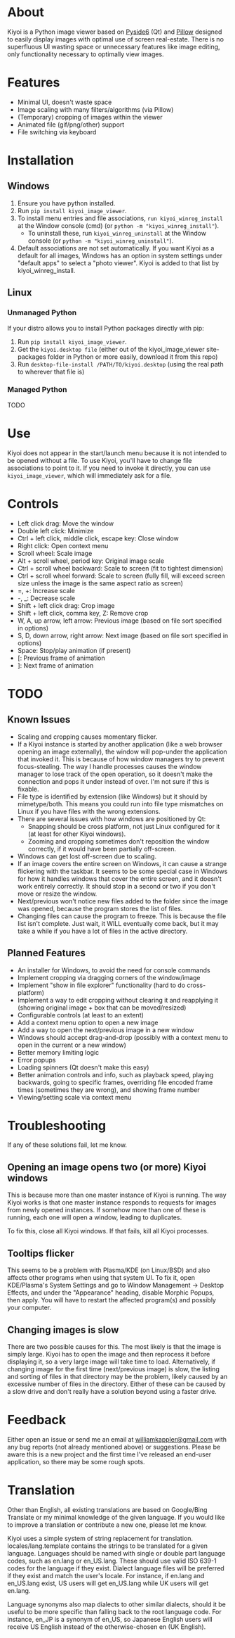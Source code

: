 # About

Kiyoi is a Python image viewer based on [Pyside6](https://wiki.qt.io/Qt_for_Python) (Qt) and [Pillow](https://python-pillow.org/) designed to easily display images with optimal use of screen real-estate. There is no superfluous UI wasting space or unnecessary features like image editing, only functionality necessary to optimally view images.

# Features

* Minimal UI, doesn't waste space
* Image scaling with many filters/algorithms (via Pillow)
* (Temporary) cropping of images within the viewer
* Animated file (gif/png/other) support
* File switching via keyboard

# Installation

## Windows

1. Ensure you have python installed.
1. Run `pip install kiyoi_image_viewer`.
1. To install menu entries and file associations, `run kiyoi_winreg_install` at the Window console (cmd) (or `python -m "kiyoi_winreg_install"`).
    * To uninstall these, run `kiyoi_winreg_uninstall` at the Window console (or `python -m "kiyoi_winreg_uninstall"`).
1. Default associations are not set automatically. If you want Kiyoi as a default for all images, Windows has an option in system settings under "default apps" to select a "photo viewer". Kiyoi is added to that list by kiyoi_winreg_install.

## Linux

### Unmanaged Python

If your distro allows you to install Python packages directly with pip:

1. Run `pip install kiyoi_image_viewer`.
2. Get the `kiyoi.desktop file` (either out of the kiyoi_image_viewer site-packages folder in Python or more easily, download it from this repo)
3. Run `desktop-file-install /PATH/TO/kiyoi.desktop` (using the real path to wherever that file is)

### Managed Python

TODO

# Use

Kiyoi does not appear in the start/launch menu because it is not intended to be opened without a file. To use Kiyoi, you'll have to change file associations to point to it. If you need to invoke it directly, you can use `kiyoi_image_viewer`, which will immediately ask for a file.

# Controls

* Left click drag: Move the window
* Double left click: Minimize
* Ctrl + left click, middle click, escape key: Close window
* Right click: Open context menu
* Scroll wheel: Scale image
* Alt + scroll wheel, period key: Original image scale
* Ctrl + scroll wheel backward: Scale to screen (fit to tightest dimension)
* Ctrl + scroll wheel forward: Scale to screen (fully fill, will exceed screen size unless the image is the same aspect ratio as screen)
* =, +: Increase scale
* -, \_: Decrease scale
* Shift + left click drag: Crop image
* Shift + left click, comma key, Z: Remove crop
* W, A, up arrow, left arrow: Previous image (based on file sort specified in options)
* S, D, down arrow, right arrow: Next image (based on file sort specified in options)
* Space: Stop/play animation (if present)
* [: Previous frame of animation
* ]: Next frame of animation

# TODO

## Known Issues

* Scaling and cropping causes momentary flicker.
* If a Kiyoi instance is started by another application (like a web browser opening an image externally), the window will pop-under the application that invoked it. This is because of how window managers try to prevent focus-stealing. The way I handle processes causes the window manager to lose track of the open operation, so it doesn't make the connection and pops it under instead of over. I'm not sure if this is fixable.
* File type is identified by extension (like Windows) but it should by mimetype/both. This means you could run into file type mismatches on Linux if you have files with the wrong extensions.
* There are several issues with how windows are positioned by Qt:
    * Snapping should be cross platform, not just Linux configured for it (at least for other Kiyoi windows).
    * Zooming and cropping sometimes don't reposition the window correctly, if it would have been partially off-screen.
* Windows can get lost off-screen due to scaling.
* If an image covers the entire screen on Windows, it can cause a strange flickering with the taskbar. It seems to be some special case in Windows for how it handles windows that cover the entire screen, and it doesn't work entirely correctly. It should stop in a second or two if you don't move or resize the window.
* Next/previous won't notice new files added to the folder since the image was opened, because the program stores the list of files.
* Changing files can cause the program to freeze. This is because the file list isn't complete. Just wait, it WILL eventually come back, but it may take a while if you have a lot of files in the active directory.

## Planned Features

* An installer for Windows, to avoid the need for console commands
* Implement cropping via dragging corners of the window/image
* Implement "show in file explorer" functionality (hard to do cross-platform)
* Implement a way to edit cropping without clearing it and reapplying it (showing original image + box that can be moved/resized)
* Configurable controls (at least to an extent)
* Add a context menu option to open a new image
* Add a way to open the next/previous image in a new window
* Windows should accept drag-and-drop (possibly with a context menu to open in the current or a new window)
* Better memory limiting logic
* Error popups
* Loading spinners (Qt doesn't make this easy)
* Better animation controls and info, such as playback speed, playing backwards, going to specific frames, overriding file encoded frame times (sometimes they are wrong), and showing frame number
* Viewing/setting scale via context menu

# Troubleshooting

If any of these solutions fail, let me know.

## Opening an image opens two (or more) Kiyoi windows

This is because more than one master instance of Kiyoi is running. The way Kiyoi works is that one master instance responds to requests for images from newly opened instances. If somehow more than one of these is running, each one will open a window, leading to duplicates.

To fix this, close all Kiyoi windows. If that fails, kill all Kiyoi processes.

## Tooltips flicker

This seems to be a problem with Plasma/KDE (on Linux/BSD) and also affects other programs when using that system UI. To fix it, open KDE/Plasma's System Settings and go to Window Management -> Desktop Effects, and under the "Appearance" heading, disable Morphic Popups, then apply. You will have to restart the affected program(s) and possibly your computer.

## Changing images is slow

There are two possible causes for this. The most likely is that the image is simply large. Kiyoi has to open the image and then reprocess it before displaying it, so a very large image will take time to load. Alternatively, if changing image for the first time (next/previous image) is slow, the listing and sorting of files in that directory may be the problem, likely caused by an excessive number of files in the directory. Either of these can be caused by a slow drive and don't really have a solution beyond using a faster drive.

# Feedback

Either open an issue or send me an email at <williamkappler@gmail.com> with any bug reports (not already mentioned above) or suggestions. Please be aware this is a new project and the first time I've released an end-user application, so there may be some rough spots.

# Translation

Other than English, all existing translations are based on Google/Bing Translate or my minimal knowledge of the given language. If you would like to improve a translation or contribute a new one, please let me know.

Kiyoi uses a simple system of string replacement for translation. locales/lang.template contains the strings to be translated for a given language. Languages should be named with single or double part language codes, such as en.lang or en_US.lang. These should use valid ISO 639-1 codes for the language if they exist. Dialect language files will be preferred if they exist and match the user's locale. For instance, if en.lang and en_US.lang exist, US users will get en_US.lang while UK users will get en.lang.

Language synonyms also map dialects to other similar dialects, should it be useful to be more specific than falling back to the root language code. For instance, en_JP is a synonym of en_US, so Japanese English users will receive US English instead of the otherwise-chosen en (UK English).
